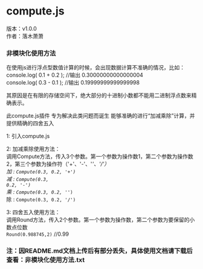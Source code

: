 # compute.js

版本：v1.0.0<br/>
作者：落木萧萧<br/>


### 非模块化使用方法

在使用js进行浮点型数值计算的时候，会出现数据计算不准确的情况，比如：<br/>
console.log( 0.1 + 0.2 );  //输出 0.30000000000000004 <br/>
console.log( 0.3 - 0.1 );  //输出 0.19999999999999998 <br/>

其原因是在有限的存储空间下，绝大部分的十进制小数都不能用二进制浮点数来精确表示。


此compute.js插件  专为解决此类问题而诞生   能够准确的进行“加减乘除”计算，并提供精确的四舍五入



1: 引入compute.js <br/>
	  	<code><script src="compute.js" type="text/javascript" charset="utf-8"></script></code>
	  
2: 加减乘除使用方法：<br/>
		调用Compute方法，传入3个参数。第一个参数为操作数1，第二个参数为操作数2，第三个参数为操作符（'+'、'-'、'*'、'/'）<br/>
      	加 : <code>Compute(0.3, 0.2, '+')</code> <br/>
      	减 : <code>Compute(0.3, 0.2, '-')</code> <br/>
      	乘 : <code>Compute(0.3, 0.2, '*')</code> <br/>
      	除 : <code>Compute(0.3, 0.2, '/')</code> <br/>
        
3: 四舍五入使用方法：<br/>
		调用Round方法，传入2个参数。第一个参数为操作数，第二个参数为要保留的小数点位数<br/>
		<code>Round(0.988745,2)</code>  //0.99



### 注：因README.md文档上传后有部分丢失，具体使用文档请下载后查看：非模块化使用方法.txt
